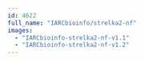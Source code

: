 ```yaml
---
id: 4622
full_name: "IARCbioinfo/strelka2-nf"
images: 
  - "IARCbioinfo-strelka2-nf-v1.1"
  - "IARCbioinfo-strelka2-nf-v1.2"
---
```

